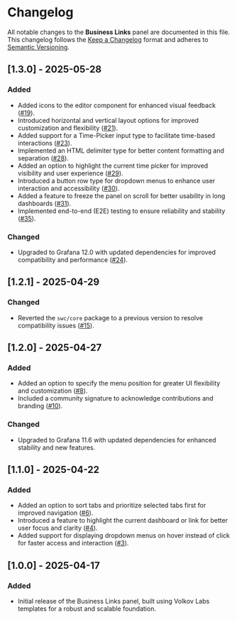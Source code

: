 # Changelog

All notable changes to the **Business Links** panel are documented in this file. This changelog follows the [Keep a Changelog](https://keepachangelog.com/en/1.0.0/) format and adheres to [Semantic Versioning](https://semver.org/spec/v2.0.0.html).

## [1.3.0] - 2025-05-28

### Added

- Added icons to the editor component for enhanced visual feedback ([#19](https://github.com/VolkovLabs/business-links/issues/19)).
- Introduced horizontal and vertical layout options for improved customization and flexibility ([#21](https://github.com/VolkovLabs/business-links/issues/21)).
- Added support for a Time-Picker input type to facilitate time-based interactions ([#23](https://github.com/VolkovLabs/business-links/issues/23)).
- Implemented an HTML delimiter type for better content formatting and separation ([#28](https://github.com/VolkovLabs/business-links/issues/28)).
- Added an option to highlight the current time picker for improved visibility and user experience ([#29](https://github.com/VolkovLabs/business-links/issues/29)).
- Introduced a button row type for dropdown menus to enhance user interaction and accessibility ([#30](https://github.com/VolkovLabs/business-links/issues/30)).
- Added a feature to freeze the panel on scroll for better usability in long dashboards ([#31](https://github.com/VolkovLabs/business-links/issues/31)).
- Implemented end-to-end (E2E) testing to ensure reliability and stability ([#35](https://github.com/VolkovLabs/business-links/issues/35)).

### Changed

- Upgraded to Grafana 12.0 with updated dependencies for improved compatibility and performance ([#24](https://github.com/VolkovLabs/business-links/issues/24)).

## [1.2.1] - 2025-04-29

### Changed

- Reverted the `swc/core` package to a previous version to resolve compatibility issues ([#15](https://github.com/VolkovLabs/business-links/issues/15)).

## [1.2.0] - 2025-04-27

### Added

- Added an option to specify the menu position for greater UI flexibility and customization ([#8](https://github.com/VolkovLabs/business-links/issues/8)).
- Included a community signature to acknowledge contributions and branding ([#10](https://github.com/VolkovLabs/business-links/issues/10)).

### Changed

- Upgraded to Grafana 11.6 with updated dependencies for enhanced stability and new features.

## [1.1.0] - 2025-04-22

### Added

- Added an option to sort tabs and prioritize selected tabs first for improved navigation ([#6](https://github.com/VolkovLabs/business-links/issues/6)).
- Introduced a feature to highlight the current dashboard or link for better user focus and clarity ([#4](https://github.com/VolkovLabs/business-links/issues/4)).
- Added support for displaying dropdown menus on hover instead of click for faster access and interaction ([#3](https://github.com/VolkovLabs/business-links/issues/3)).

## [1.0.0] - 2025-04-17

### Added

- Initial release of the Business Links panel, built using Volkov Labs templates for a robust and scalable foundation.
